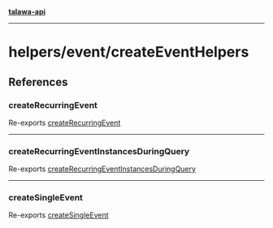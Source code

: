 [**talawa-api**](../../../README.md)

***

# helpers/event/createEventHelpers

## References

### createRecurringEvent

Re-exports [createRecurringEvent](createRecurringEvent/functions/createRecurringEvent.md)

***

### createRecurringEventInstancesDuringQuery

Re-exports [createRecurringEventInstancesDuringQuery](createRecurringEventInstancesDuringQuery/functions/createRecurringEventInstancesDuringQuery.md)

***

### createSingleEvent

Re-exports [createSingleEvent](createSingleEvent/functions/createSingleEvent.md)
